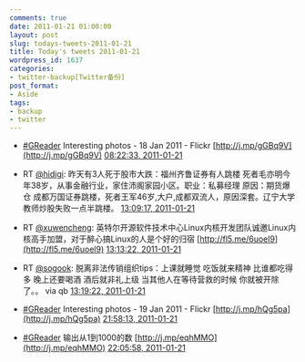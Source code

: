 ```yaml
---
comments: true
date: 2011-01-21 01:00:00
layout: post
slug: todays-tweets-2011-01-21
title: Today's tweets 2011-01-21
wordpress_id: 1637
categories:
- twitter-backup[Twitter备份]
post_format:
- Aside
tags:
- backup
- twitter
---
```





  * [#GReader](http://search.twitter.com/search?q=%23GReader) Interesting photos - 18 Jan 2011 - Flickr [http://j.mp/gGBq9V](http://j.mp/gGBq9V) [08:22:33, 2011-01-21](http://twitter.com/gfrog/statuses/28246032072572928)





  * RT [@hidigi](http://twitter.com/hidigi): 昨天有3人死于股市大跌：福州齐鲁证券有人跳楼 死者毛亦明今年38岁，从事金融行业，家住沛阁家园小区。职业：私募经理 原因：期货爆仓 成都万国证券跳楼，死者王军46岁,大户,成都双流人，原因深套。辽宁大学教师炒股失败一点半跳楼。 [13:09:17, 2011-01-21](http://twitter.com/gfrog/statuses/28318191369326592)





  * RT [@xuwencheng](http://twitter.com/xuwencheng): 英特尔开源软件技术中心Linux内核开发团队诚邀Linux内核高手加盟，对于醉心搞Linux的人是个好的归宿
[http://fl5.me/6uoel9](http://fl5.me/6uoel9) [13:13:22, 2011-01-21](http://twitter.com/gfrog/statuses/28319218978000896)





  * RT [@sogook](http://twitter.com/sogook): 脱离非法传销组织tips：上课就睡觉 吃饭就来精神 比谁都吃得多 晚上还要喝酒 酒后就非礼上级 当其他人在等待营救的时候 你就被开除了。。 via qb [13:19:22, 2011-01-21](http://twitter.com/gfrog/statuses/28320729594335233)





  * [#GReader](http://search.twitter.com/search?q=%23GReader) Interesting photos - 19 Jan 2011 - Flickr [http://j.mp/hQg5pa](http://j.mp/hQg5pa) [21:58:13, 2011-01-21](http://twitter.com/gfrog/statuses/28451302300192769)





  * [#GReader](http://search.twitter.com/search?q=%23GReader) 输出从1到1000的数 [http://j.mp/eqhMMO](http://j.mp/eqhMMO) [22:05:58, 2011-01-21](http://twitter.com/gfrog/statuses/28453251368099840)




